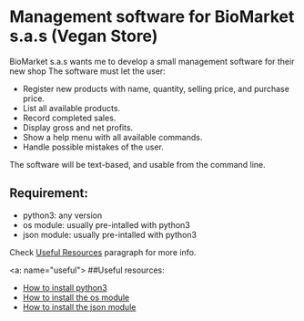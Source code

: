 # Management software for BioMarket s.a.s (Vegan Store)

BioMarket s.a.s wants me to develop a small management software for their new shop
The software must let the user:
- Register new products with name, quantity, selling price, and purchase price.
- List all available products.
- Record completed sales.
- Display gross and net profits.
- Show a help menu with all available commands.
- Handle possible mistakes of the user.

The software will be text-based, and usable from the command line.


## Requirement:

- python3: any version
- os module: usually pre-intalled with python3
- json module: usually pre-intalled with python3

Check [Useful Resources](useful) paragraph for more info.

<a: name="useful">
##Useful resources:

- [How to install python3](https://www.geeksforgeeks.org/download-and-install-python-3-latest-version/)
- [How to install the os module](https://www.geeksforgeeks.org/how-to-install-os-sys-module-in-python/)
- [How to install the json module](https://www.geeksforgeeks.org/add-json-library-in-python/)



